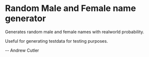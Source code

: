 # Random Male and Female name generator

Generates random male and female names with realworld probability.

Useful for generating testdata for testing purposes.

-- Andrew Cutler
